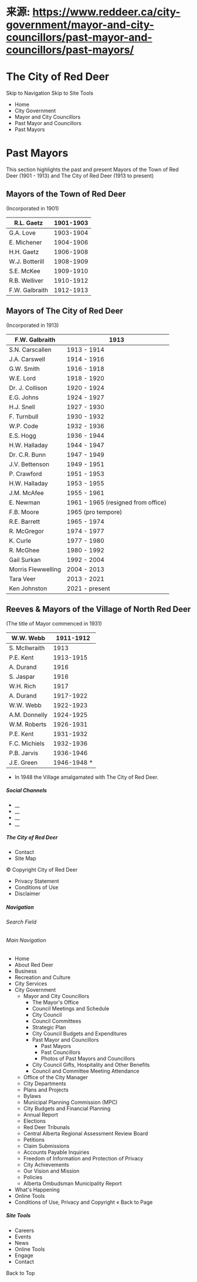 # 来源: https://www.reddeer.ca/city-government/mayor-and-city-councillors/past-mayor-and-councillors/past-mayors/

#  The City of Red Deer

Skip to Navigation Skip to Site Tools

  * Home
  * City Government
  * Mayor and City Councillors
  * Past Mayor and Councillors
  * Past Mayors



# Past Mayors

This section highlights the past and present Mayors of the Town of Red Deer (1901 - 1913) and The City of Red Deer (1913 to present)

## Mayors of the Town of Red Deer

(Incorporated in 1901)

R.L. Gaetz | 1901-1903  
---|---  
G.A. Love | 1903-1904  
E. Michener | 1904-1906  
H.H. Gaetz | 1906-1908  
W.J. Botterill | 1908-1909  
S.E. McKee | 1909-1910  
R.B. Welliver | 1910-1912  
F.W. Galbraith | 1912-1913  
  
## Mayors of The City of Red Deer

(Incorporated in 1913)

F.W. Galbraith | 1913  
---|---  
S.N. Carscallen | 1913 - 1914  
J.A. Carswell | 1914 - 1916  
G.W. Smith | 1916 - 1918  
W.E. Lord | 1918 - 1920  
Dr. J. Collison | 1920 - 1924  
E.G. Johns | 1924 - 1927  
H.J. Snell | 1927 - 1930  
F. Turnbull | 1930 - 1932  
W.P. Code | 1932 - 1936  
E.S. Hogg | 1936 - 1944  
H.W. Halladay | 1944 - 1947  
Dr. C.R. Bunn | 1947 - 1949  
J.V. Bettenson | 1949 - 1951  
P. Crawford | 1951 - 1953  
H.W. Halladay | 1953 - 1955  
J.M. McAfee | 1955 - 1961  
E. Newman | 1961 - 1965 (resigned from office)  
F.B. Moore | 1965 (pro tempore)  
R.E. Barrett | 1965 - 1974  
R. McGregor | 1974 - 1977  
K. Curle | 1977 - 1980  
R. McGhee | 1980 - 1992  
Gail Surkan | 1992 - 2004  
Morris Flewwelling | 2004 - 2013  
Tara Veer | 2013 - 2021  
Ken Johnston | 2021 - present  
  
## Reeves & Mayors of the Village of North Red Deer

(The title of Mayor commenced in 1931)

W.W. Webb | 1911-1912  
---|---  
S. McIlwraith | 1913  
P.E. Kent | 1913-1915  
A. Durand | 1916  
S. Jaspar | 1916  
W.H. Rich | 1917  
A. Durand | 1917-1922  
W.W. Webb | 1922-1923  
A.M. Donnelly | 1924-1925  
W.M. Roberts | 1926-1931  
P.E. Kent | 1931-1932  
F.C. Michiels | 1932-1936  
P.B. Jarvis | 1936-1946  
J.E. Green | 1946-1948 *  
  
* In 1948 the Village amalgamated with The City of Red Deer.

##### Social Channels

  * __
  * __
  * __
  * __



##### The City of Red Deer

  * Contact
  * Site Map



© Copyright  City of Red Deer

  * Privacy Statement
  * Conditions of Use
  * Disclaimer



##### Navigation

###### Search Field

###### Main Navigation

  * Home
  * About Red Deer
  * Business
  * Recreation and Culture
  * City Services
  * City Government
    * Mayor and City Councillors
      * The Mayor's Office
      * Council Meetings and Schedule
      * City Council
      * Council Committees
      * Strategic Plan
      * City Council Budgets and Expenditures
      * Past Mayor and Councillors
        * Past Mayors
        * Past Councillors
        * Photos of Past Mayors and Councillors
      * City Council Gifts, Hospitality and Other Benefits
      * Council and Committee Meeting Attendance
    * Office of the City Manager
    * City Departments
    * Plans and Projects
    * Bylaws
    * Municipal Planning Commission (MPC)
    * City Budgets and Financial Planning
    * Annual Report
    * Elections
    * Red Deer Tribunals
    * Central Alberta Regional Assessment Review Board
    * Petitions
    * Claim Submissions
    * Accounts Payable Inquiries
    * Freedom of Information and Protection of Privacy
    * City Achievements
    * Our Vision and Mission
    * Policies
    * Alberta Ombudsman Municipality Report
  * What's Happening
  * Online Tools
  * Conditions of Use, Privacy and Copyright
« Back to Page 


##### Site Tools

  * Careers
  * Events
  * News
  * Online Tools
  * Engage
  * Contact

Back to Top
